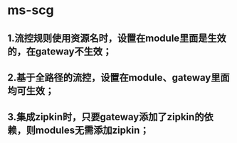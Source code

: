 # ms-scg
## 1.流控规则使用资源名时，设置在module里面是生效的，在gateway不生效；
## 2.基于全路径的流控，设置在module、gateway里面均可生效；
## 3.集成zipkin时，只要gateway添加了zipkin的依赖，则modules无需添加zipkin；
